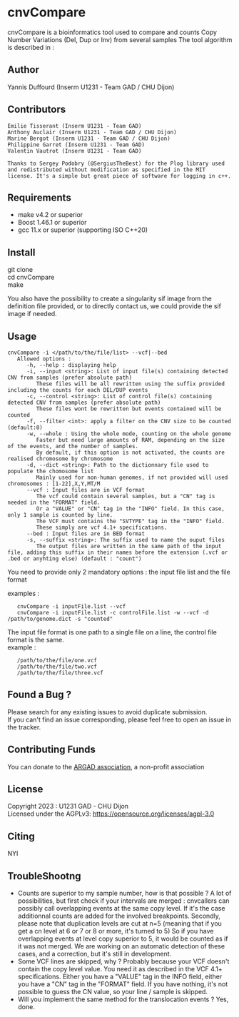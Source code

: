 # cnvCompare

cnvCompare is a bioinformatics tool used to compare and counts Copy Number Variations (Del, Dup or Inv) from several samples
The tool algorithm is described in : <link to the paper>


## Author
Yannis Duffourd (Inserm U1231 - Team GAD / CHU Dijon)

## Contributors
    Emilie Tisserant (Inserm U1231 - Team GAD)
    Anthony Auclair (Inserm U1231 - Team GAD / CHU Dijon)
    Marine Bergot (Inserm U1231 - Team GAD / CHU Dijon)
    Philippine Garret (Inserm U1231 - Team GAD)
    Valentin Vautrot (Inserm U1231 - Team GAD)

    Thanks to Sergey Podobry (@SergiusTheBest) for the Plog library used and redistributed without modification as specified in the MIT license. It's a simple but great piece of software for logging in c++.  

## Requirements 
- make v4.2 or superior
- Boost 1.46.1 or superior
- gcc 11.x or superior (supporting ISO C++20)


## Install
git clone <pppp>  
cd cnvCompare  
make  

You also have the possibility to create a singularity sif image from the definition file provided, or to directly contact us, we could provide the sif image if needed. 


## Usage 
```
cnvCompare -i </path/to/the/file/list> --vcf|--bed  
   Allowed options :   
      -h, --help : displaying help  
      -i, --input <string>: List of input file(s) containing detected CNV from samples (prefer absolute path)  
         These files will be all rewritten using the suffix provided including the counts for each DEL/DUP events  
      -c, --control <string>: List of control file(s) containing detected CNV from samples (prefer absolute path)  
         These files wont be rewritten but events contained will be counted  
      -f, --filter <int>: apply a filter on the CNV size to be counted (default:0)  
      -w, --whole : Using the whole mode, counting on the whole genome  
         Faster but need large amounts of RAM, depending on the size of the events, and the number of samples.  
         By default, if this option is not activated, the counts are realised chromosome by chromosome  
      -d, --dict <string>: Path to the dictionnary file used to populate the chomosome list  
         Mainly used for non-human genomes, if not provided will used chromosomes : [1-22],X,Y,MT/M  
      --vcf : Input files are in VCF format
         The vcf could contain several samples, but a "CN" tag is needed in the "FORMAT" field. 
         Or a "VALUE" or "CN" tag in the "INFO" field. In this case, only 1 sample is counted by line. 
         The VCF must contains the "SVTYPE" tag in the "INFO" field. 
         These simply are vcf 4.1+ specifications. 
      --bed : Input files are in BED format  
      -s, --suffix <string>: The suffix used to name the ouput files  
         The output files are written in the same path of the input file, adding this suffix in their names before the extension (.vcf or .bed or anyhting else) (default : "count")  
```
You need to provide only 2 mandatory options : the input file list and the file format

examples :  
```
   cnvCompare -i inputFile.list --vcf  
   cnvCompare -i inputFile.list -c controlFile.list -w --vcf -d /path/to/genome.dict -s "counted" 
```

The input file format is one path to a single file on a line, the control file format is the same.  
example : 
```  
   /path/to/the/file/one.vcf  
   /path/to/the/file/two.vcf  
   /path/to/the/file/three.vcf  
```

## Found a Bug ? 
Please search for any existing issues to avoid duplicate submission.  
If you can't find an issue corresponding, please feel free to open an issue in the tracker. 


## Contributing Funds 
You can donate to the [ARGAD association](https://www.helloasso.com/associations/association-pour-la-recherche-genetique-des-anomalies-du-developpement-argad), a non-profit association

## License 
Copyright 2023 : U1231 GAD - CHU Dijon  
Licensed under the AGPLv3: https://opensource.org/licenses/agpl-3.0

## Citing 
NYI

## TroubleShootng
- Counts are superior to my sample number, how is that possible ? 
A lot of possibilities, but first check if your intervals are merged : cnvcallers can possibly call overlapping events at the same copy level. If it's the case additionnal counts are added for the involved breakpoints. 
Secondly, please note that duplication levels are cut at n=5 (meaning that if you get a cn level at 6 or 7 or 8 or more, it's turned to 5) So if you have overlapping events at level copy superior to 5, it would be counted as if it was not merged. 
We are working on an automatic detection of these cases, and a correction, but it's still in development. 
- Some VCF lines are skipped, why ? 
Probably because your VCF doesn't contain the copy level value. You need it as described in the VCF 4.1+ specifications. Either you have a "VALUE" tag in the INFO field, either you have a "CN" tag in the "FORMAT" field. If you have nothing, it's not possible to guess the CN value, so your line / sample is skipped. 
- Will you implement the same method for the translocation events ? 
Yes, done. 
